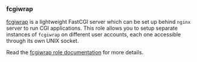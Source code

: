 ### fcgiwrap

[fcgiwrap](https://github.com/gnosek/fcgiwrap) is a lightweight FastCGI
server which can be set up behind `nginx` server to run CGI
applications. This role allows you to setup separate instances of
`fcgiwrap` on different user accounts, each one accessible through its
own UNIX socket.

Read the [fcgiwrap role documentation](https://docs.debops.org/en/master/ansible/roles/fcgiwrap/) for more details.
